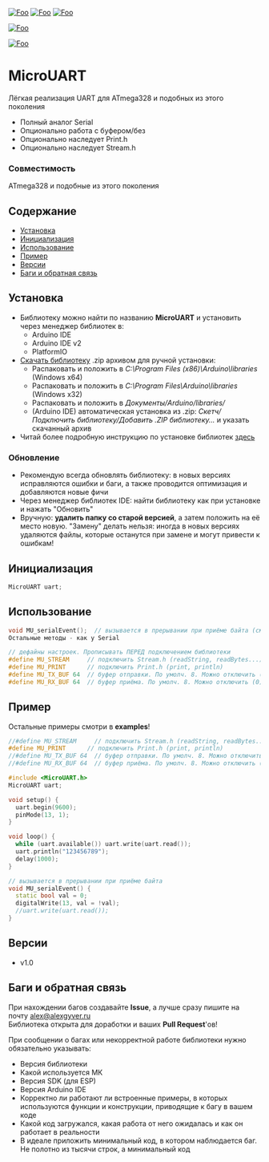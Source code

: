 [![Foo](https://img.shields.io/badge/Version-1.0-brightgreen.svg?style=flat-square)](#versions)
[![Foo](https://img.shields.io/badge/Website-AlexGyver.ru-blue.svg?style=flat-square)](https://alexgyver.ru/)
[![Foo](https://img.shields.io/badge/%E2%82%BD$%E2%82%AC%20%D0%9D%D0%B0%20%D0%BF%D0%B8%D0%B2%D0%BE-%D1%81%20%D1%80%D1%8B%D0%B1%D0%BA%D0%BE%D0%B9-orange.svg?style=flat-square)](https://alexgyver.ru/support_alex/)

[![Foo](https://img.shields.io/badge/README-ENGLISH-brightgreen.svg?style=for-the-badge)](https://github-com.translate.goog/GyverLibs/MicroUART?_x_tr_sl=ru&_x_tr_tl=en)  

[![Foo](https://img.shields.io/badge/ПОДПИСАТЬСЯ-НА%20ОБНОВЛЕНИЯ-brightgreen.svg?style=social&logo=telegram&color=blue)](https://t.me/GyverLibs)


# MicroUART
Лёгкая реализация UART для ATmega328 и подобных из этого поколения
- Полный аналог Serial
- Опционально работа с буфером/без
- Опционально наследует Print.h
- Опционально наследует Stream.h

### Совместимость
ATmega328 и подобные из этого поколения

## Содержание
- [Установка](#install)
- [Инициализация](#init)
- [Использование](#usage)
- [Пример](#example)
- [Версии](#versions)
- [Баги и обратная связь](#feedback)

<a id="install"></a>
## Установка
- Библиотеку можно найти по названию **MicroUART** и установить через менеджер библиотек в:
    - Arduino IDE
    - Arduino IDE v2
    - PlatformIO
- [Скачать библиотеку](https://github.com/GyverLibs/MicroUART/archive/refs/heads/main.zip) .zip архивом для ручной установки:
    - Распаковать и положить в *C:\Program Files (x86)\Arduino\libraries* (Windows x64)
    - Распаковать и положить в *C:\Program Files\Arduino\libraries* (Windows x32)
    - Распаковать и положить в *Документы/Arduino/libraries/*
    - (Arduino IDE) автоматическая установка из .zip: *Скетч/Подключить библиотеку/Добавить .ZIP библиотеку…* и указать скачанный архив
- Читай более подробную инструкцию по установке библиотек [здесь](https://alexgyver.ru/arduino-first/#%D0%A3%D1%81%D1%82%D0%B0%D0%BD%D0%BE%D0%B2%D0%BA%D0%B0_%D0%B1%D0%B8%D0%B1%D0%BB%D0%B8%D0%BE%D1%82%D0%B5%D0%BA)
### Обновление
- Рекомендую всегда обновлять библиотеку: в новых версиях исправляются ошибки и баги, а также проводится оптимизация и добавляются новые фичи
- Через менеджер библиотек IDE: найти библиотеку как при установке и нажать "Обновить"
- Вручную: **удалить папку со старой версией**, а затем положить на её место новую. "Замену" делать нельзя: иногда в новых версиях удаляются файлы, которые останутся при замене и могут привести к ошибкам!


<a id="init"></a>
## Инициализация
```cpp
MicroUART uart;
```

<a id="usage"></a>
## Использование
```cpp
void MU_serialEvent();  // вызывается в прерывании при приёме байта (см. пример)
Остальные методы - как у Serial

// дефайны настроек. Прописывать ПЕРЕД подключением библиотеки
#define MU_STREAM     // подключить Stream.h (readString, readBytes...)
#define MU_PRINT      // подключить Print.h (print, println)
#define MU_TX_BUF 64  // буфер отправки. По умолч. 8. Можно отключить (0)
#define MU_RX_BUF 64  // буфер приёма. По умолч. 8. Можно отключить (0)
```

<a id="example"></a>
## Пример
Остальные примеры смотри в **examples**!
```cpp
//#define MU_STREAM     // подключить Stream.h (readString, readBytes...)
#define MU_PRINT      // подключить Print.h (print, println)
//#define MU_TX_BUF 64  // буфер отправки. По умолч. 8. Можно отключить (0)
//#define MU_RX_BUF 64  // буфер приёма. По умолч. 8. Можно отключить (0)

#include <MicroUART.h>
MicroUART uart;

void setup() {
  uart.begin(9600);
  pinMode(13, 1);
}

void loop() {
  while (uart.available()) uart.write(uart.read());
  uart.println("123456789");
  delay(1000);
}

// вызывается в прерывании при приёме байта
void MU_serialEvent() {
  static bool val = 0;
  digitalWrite(13, val = !val);
  //uart.write(uart.read());
}
```

<a id="versions"></a>
## Версии
- v1.0

<a id="feedback"></a>
## Баги и обратная связь
При нахождении багов создавайте **Issue**, а лучше сразу пишите на почту [alex@alexgyver.ru](mailto:alex@alexgyver.ru)  
Библиотека открыта для доработки и ваших **Pull Request**'ов!


При сообщении о багах или некорректной работе библиотеки нужно обязательно указывать:
- Версия библиотеки
- Какой используется МК
- Версия SDK (для ESP)
- Версия Arduino IDE
- Корректно ли работают ли встроенные примеры, в которых используются функции и конструкции, приводящие к багу в вашем коде
- Какой код загружался, какая работа от него ожидалась и как он работает в реальности
- В идеале приложить минимальный код, в котором наблюдается баг. Не полотно из тысячи строк, а минимальный код
